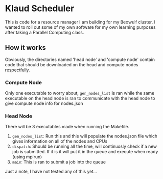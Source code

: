 # Klaud Scheduler

This is code for a resource manager I am building for my Beowulf cluster. I wanted to roll out some of my own software for my own learning purposes after taking a Parallel Computing class.

## How it works

Obviously, the directories named 'head node' and 'compute node' contain code that should be downloaded on the head and compute nodes respectfully.

### Compute Node

Only one executable to worry about, ```gen_nodes_list``` is ran while the same executable on the head node is ran to communicate with the head node to give compute node info for nodes.json

### Head Node

There will be 3 executables made when running the Makefile.
1. ```gen_nodes_list```: Run this and this will populate the nodes.json file which gives information on all of the nodes and CPUs
2. ```dispatch```: Should be running all the time, will continuosly check if a new job is submitted. If it is it will put it in the queue and execute when ready (using mpirun)
3. ```main```: This is ran to submit a job into the queue

Just a note, I have not tested any of this yet...
